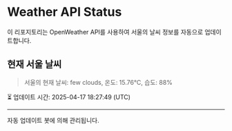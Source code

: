 
# Weather API Status

이 리포지토리는 OpenWeather API를 사용하여 서울의 날씨 정보를 자동으로 업데이트합니다.

## 현재 서울 날씨
> 서울의 현재 날씨: few clouds, 온도: 15.76°C, 습도: 88%

⏳ 업데이트 시간: 2025-04-17 18:27:49 (UTC)

---
자동 업데이트 봇에 의해 관리됩니다.

